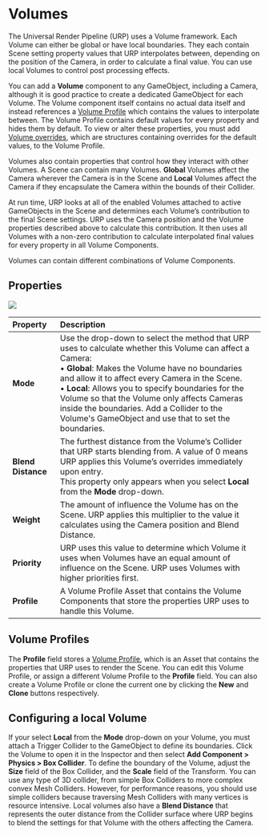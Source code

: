 # Volumes

The Universal Render Pipeline (URP) uses a Volume framework. Each Volume can either be global or have local boundaries. They each contain Scene setting property values that URP interpolates between, depending on the position of the Camera, in order to calculate a final value. You can use local Volumes to control post processing effects. 

You can add a __Volume__ component to any GameObject, including a Camera, although it is good practice to create a dedicated GameObject for each Volume. The Volume component itself contains no actual data itself and instead references a [Volume Profile](VolumeProfile.md) which contains the values to interpolate between. The Volume Profile contains default values for every property and hides them by default. To view or alter these properties, you must add [Volume overrides](VolumeOverrides.md), which are structures containing overrides for the default values, to the Volume Profile.

Volumes also contain properties that control how they interact with other Volumes. A Scene can contain many Volumes. **Global** Volumes affect the Camera wherever the Camera is in the Scene and **Local** Volumes affect the Camera if they encapsulate the Camera within the bounds of their Collider.

At run time, URP looks at all of the enabled Volumes attached to active GameObjects in the Scene and determines each Volume’s contribution to the final Scene settings. URP uses the Camera position and the Volume properties described above to calculate this contribution. It then uses all Volumes with a non-zero contribution to calculate interpolated final values for every property in all Volume Components.

Volumes can contain different combinations of Volume Components.

## Properties

![](/Images/Inspectors/Volume1.png)

| Property           | Description                                                  |
| :----------------- | :----------------------------------------------------------- |
| **Mode**           | Use the drop-down to select the method that URP uses to calculate whether this Volume can affect a Camera:<br />&#8226; **Global**: Makes the Volume have no boundaries and allow it to affect every Camera in the Scene.<br />&#8226; **Local**: Allows you to specify boundaries for the Volume so that the Volume only affects Cameras inside the boundaries. Add a Collider to the Volume's GameObject and use that to set the boundaries. |
| **Blend Distance** | The furthest distance from the Volume’s Collider that URP starts blending from. A value of 0 means URP applies this Volume’s overrides immediately upon entry.<br />This property only appears when you select **Local** from the **Mode** drop-down. |
| **Weight**         | The amount of influence the Volume has on the Scene. URP applies this multiplier to the value it calculates using the Camera position and Blend Distance. |
| **Priority**       | URP uses this value to determine which Volume it uses when Volumes have an equal amount of influence on the Scene. URP uses Volumes with higher priorities first. |
| **Profile**        | A Volume Profile Asset that contains the Volume Components that store the properties URP uses to handle this Volume. |

## Volume Profiles

The __Profile__ field stores a [Volume Profile](VolumeProfile.md), which is an Asset that contains the properties that URP uses to render the Scene. You can edit this Volume Profile, or assign a different Volume Profile to the __Profile__ field. You can also create a Volume Profile or clone the current one by clicking the __New__ and __Clone__ buttons respectively.

## Configuring a local Volume

If your select __Local__ from the __Mode__ drop-down on your Volume, you must attach a Trigger Collider to the GameObject to define its boundaries. Click the Volume to open it in the Inspector and then select __Add Component > Physics > Box Collider__. To define the boundary of the Volume, adjust the __Size__ field of the Box Collider, and the __Scale__ field of the Transform.  You can use any type of 3D collider, from simple Box Colliders to more complex convex Mesh Colliders. However, for performance reasons, you should use simple colliders because traversing Mesh Colliders with many vertices is resource intensive. Local volumes also have a __Blend Distance__ that represents the outer distance from the Collider surface where URP begins to blend the settings for that Volume with the others affecting the Camera.
